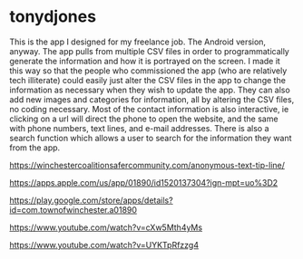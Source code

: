 # tonydjones

This is the app I designed for my freelance job. The Android version, anyway. The app pulls from multiple CSV files in order to
programmatically generate the information and how it is portrayed on the screen. I made it this way so that the people who commissioned 
the app (who are relatively tech illiterate) could easily just alter the CSV files in the app to change the information as necessary when they wish to update the app. 
They can also add new images and categories for information, all by altering the CSV files, no coding necessary. Most of the contact 
information is also interactive, ie clicking on a url will direct the phone to open the website, and the same with phone numbers, 
text lines, and e-mail addresses. There is also a search function which allows a user to search for the information they want from the app.

https://winchestercoalitionsafercommunity.com/anonymous-text-tip-line/

https://apps.apple.com/us/app/01890/id1520137304?ign-mpt=uo%3D2

https://play.google.com/store/apps/details?id=com.townofwinchester.a01890

https://www.youtube.com/watch?v=cXw5Mth4yMs

https://www.youtube.com/watch?v=UYKTpRfzzg4
